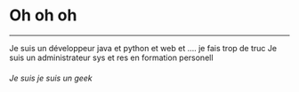 # Oh oh oh
--- 

Je suis un développeur java et python et web et .... je fais trop de truc
Je suis un administrateur sys et res en formation personell

###### Je suis je suis un geek
